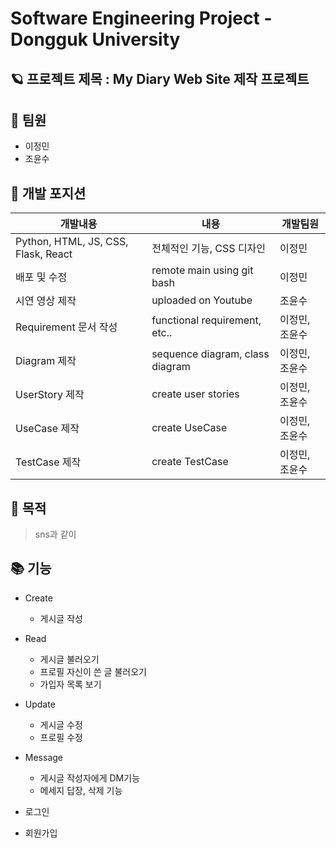 # Software Engineering Project - Dongguk University



## 🪐 프로젝트 제목 : My Diary Web Site 제작 프로젝트



## 🤷 팀원

  * 이정민
  * 조윤수


## 🐾 개발 포지션

| 개발내용        | 내용                            | 개발팀원 |
|-------------|-------------------------------|-----|
| Python, HTML, JS, CSS, Flask, React   | 전체적인 기능, CSS 디자인         | 이정민 |
| 배포 및 수정     | remote main using git bash | 이정민 |
| 시연 영상 제작     | uploaded on Youtube | 조윤수 |
| Requirement 문서 작성    | functional requirement, etc.. | 이정민, 조윤수 |
| Diagram 제작    | sequence diagram, class diagram | 이정민, 조윤수 |
| UserStory 제작    | create user stories | 이정민, 조윤수 |
| UseCase 제작    | create UseCase | 이정민, 조윤수 |
| TestCase 제작    | create TestCase | 이정민, 조윤수 |

## 🎯 목적 

 > sns과 같이 



## 📚 기능

  * Create
     * 게시글 작성 
     
  * Read
     * 게시글 불러오기
     * 프로필 자신이 쓴 글 불러오기
     * 가입자 목록 보기
     
  * Update
     * 게시글 수정
     * 프로필 수정
      
  * Message
     * 게시글 작성자에게 DM기능
     * 메세지 답장, 삭제 기능
       
  * 로그인
  * 회원가입
